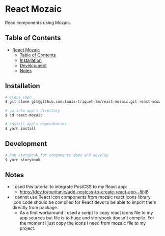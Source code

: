 # React Mozaic

Reac components using Mozaic.

## Table of Contents

- [React Mozaic](#react-mozaic)
  - [Table of Contents](#table-of-contents)
  - [Installation](#installation)
  - [Development](#development)
  - [Notes](#notes)


## Installation

``` bash
# clone repo
$ git clone git@github.com:louis-triquet-lm/react-mozaic.git react-mozaic

# go into app's directory
$ cd react-mozaic

# install app's dependencies
$ yarn install
```

## Development

``` bash
# Run storybook for components demo and develop
$ yarn storybook
```

## Notes

- I used this tutorial to integrate PostCSS to my React app:
  - https://dev.to/puritanic/add-postcss-to-create-react-app--5hj8
- I cannot use React Icon components from mozaic react icons library. Icon code should be compiled for React devs to be able to import them directly from package.
  - As a first workaround I used a script to copy react icons file to my app sources but file is to huge and storybook doesn't compile. For the moment I just copy the icons I need from mozaic file to my project.

